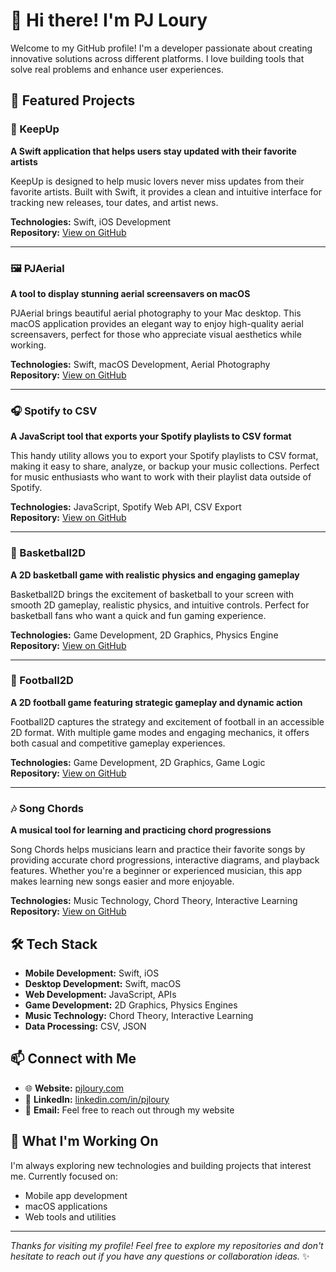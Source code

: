# 👋 Hi there! I'm PJ Loury

Welcome to my GitHub profile! I'm a developer passionate about creating innovative solutions across different platforms. I love building tools that solve real problems and enhance user experiences.

## 🚀 Featured Projects

### 🎵 KeepUp
**A Swift application that helps users stay updated with their favorite artists**

KeepUp is designed to help music lovers never miss updates from their favorite artists. Built with Swift, it provides a clean and intuitive interface for tracking new releases, tour dates, and artist news.

**Technologies:** Swift, iOS Development  
**Repository:** [View on GitHub](https://github.com/pjloury/KeepUp)

---

### 🖼️ PJAerial
**A tool to display stunning aerial screensavers on macOS**

PJAerial brings beautiful aerial photography to your Mac desktop. This macOS application provides an elegant way to enjoy high-quality aerial screensavers, perfect for those who appreciate visual aesthetics while working.

**Technologies:** Swift, macOS Development, Aerial Photography  
**Repository:** [View on GitHub](https://github.com/pjloury/PJAerial)

---

### 🎧 Spotify to CSV
**A JavaScript tool that exports your Spotify playlists to CSV format**

This handy utility allows you to export your Spotify playlists to CSV format, making it easy to share, analyze, or backup your music collections. Perfect for music enthusiasts who want to work with their playlist data outside of Spotify.

**Technologies:** JavaScript, Spotify Web API, CSV Export  
**Repository:** [View on GitHub](https://github.com/pjloury/spotify-to-csv)

---

### 🏀 Basketball2D
**A 2D basketball game with realistic physics and engaging gameplay**

Basketball2D brings the excitement of basketball to your screen with smooth 2D gameplay, realistic physics, and intuitive controls. Perfect for basketball fans who want a quick and fun gaming experience.

**Technologies:** Game Development, 2D Graphics, Physics Engine  
**Repository:** [View on GitHub](https://github.com/pjloury/basketball-2d)

---

### 🏈 Football2D
**A 2D football game featuring strategic gameplay and dynamic action**

Football2D captures the strategy and excitement of football in an accessible 2D format. With multiple game modes and engaging mechanics, it offers both casual and competitive gameplay experiences.

**Technologies:** Game Development, 2D Graphics, Game Logic  
**Repository:** [View on GitHub](https://github.com/pjloury/football-2d)

---

### 🎶 Song Chords
**A musical tool for learning and practicing chord progressions**

Song Chords helps musicians learn and practice their favorite songs by providing accurate chord progressions, interactive diagrams, and playback features. Whether you're a beginner or experienced musician, this app makes learning new songs easier and more enjoyable.

**Technologies:** Music Technology, Chord Theory, Interactive Learning  
**Repository:** [View on GitHub](https://github.com/pjloury/song-chords)

## 🛠️ Tech Stack

- **Mobile Development:** Swift, iOS
- **Desktop Development:** Swift, macOS
- **Web Development:** JavaScript, APIs
- **Game Development:** 2D Graphics, Physics Engines
- **Music Technology:** Chord Theory, Interactive Learning
- **Data Processing:** CSV, JSON

## 📫 Connect with Me

- 🌐 **Website:** [pjloury.com](http://pjloury.com)
- 💼 **LinkedIn:** [linkedin.com/in/pjloury](https://www.linkedin.com/in/pjloury)
- 📧 **Email:** Feel free to reach out through my website

## 🎯 What I'm Working On

I'm always exploring new technologies and building projects that interest me. Currently focused on:
- Mobile app development
- macOS applications
- Web tools and utilities

---

*Thanks for visiting my profile! Feel free to explore my repositories and don't hesitate to reach out if you have any questions or collaboration ideas.* ✨
